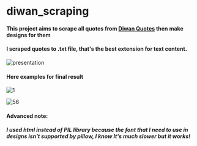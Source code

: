 # diwan_scraping
#### This project aims to scrape all quotes from <a href="www.aldiwan.net/quotes" target="_blank">Diwan Quotes</a> then make designs for them
#### I scraped quotes to .txt file, that's the best extension for text content.

![presentation](https://github.com/AhmedElmarghany/diwan_scraping/assets/113950259/ad829d16-4549-4fc1-b678-a0624f96a184)

#### Here examples for final result

![1](https://github.com/AhmedElmarghany/diwan_scraping/assets/113950259/0d94561b-1c97-4752-b9b3-d7fc089d34a9)

![56](https://github.com/AhmedElmarghany/diwan_scraping/assets/113950259/4cecad36-761e-4ea6-af28-85c0dfbe9b73)

#### Advanced note:
##### I used html instead of PIL library because the font that I need to use in designs isn't supported by pillow, I know It's much slower but it works!
